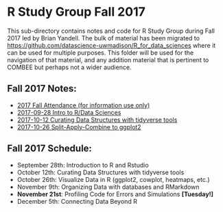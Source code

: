 # R Study Group Fall 2017

This sub-directory contains notes and code for R Study Group during Fall 2017 led by Brian Yandell. The bulk of material has been migrated to <https://github.com/datascience-uwmadison/R_for_data_sciences>
where it can be used for multiple purposes. This folder will be used for the navigation of that material, and any addition material that is pertinent to COMBEE but perhaps not a wider audience.

## Fall 2017 Notes:

- [2017 Fall Attendance (for information use only)](https://docs.google.com/spreadsheets/d/1JupVleXdS1lj_h1N2x4TfLVjgQfU_LPrw2OHZvXXgAs)
- [2017-09-28 Intro to R/Data Sciences](https://docs.google.com/document/d/1zHJukpoyYsqRDLLsk_h5vnMEXaLk-CxDMyqddyywPFM)
- [2017-10-12 Curating Data Structures with tidyverse tools](https://docs.google.com/document/d/1ZyUQpZ1woSagacA9JQC_Y74sQPPmAGjdP7qRCYMMNbY)
- [2017-10-26 Split-Apply-Combine to ggplot2](https://docs.google.com/document/d/1lbAYi7-94W2iwMwTxs2FIV7k0vobGmaN7ORbVRcKAG8)

## Fall 2017 Schedule: 

- September 28th: Introduction to R and Rstudio
- October 12th: Curating Data Structures with tidyverse tools
- October 26th: Visualize Data in R (ggplot2, cowplot, heatmaps, etc.)
- November 9th: Organizing Data with databases and RMarkdown
- **November 21st**: Profiling Code for Errors and Simulations **[Tuesday!]**
- December 5th: Connecting Data Beyond R
